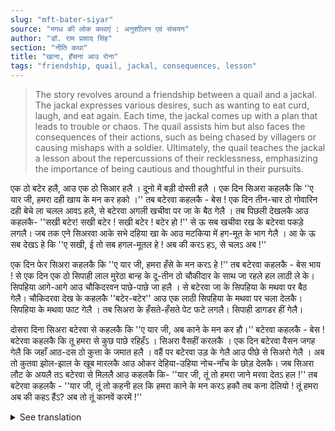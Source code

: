 ```yaml
---
slug: "mft-bater-siyar"
source: "मगध की लोक कथाएं : अनुशाीलन एवं संचयन"
author: "डॉ. राम प्रसाद सिंह"
section: "नीति कथा"
title: "खाना, हँसना आउ रोना"
tags: "friendship, quail, jackal, consequences, lesson"
---
```

<blockquote>
The story revolves around a friendship between a quail and a jackal. The jackal expresses various desires, such as wanting to eat curd, laugh, and eat again. Each time, the jackal comes up with a plan that leads to trouble or chaos. The quail assists him but also faces the consequences of their actions, such as being chased by villagers or causing mishaps with a soldier. Ultimately, the quail teaches the jackal a lesson about the repercussions of their recklessness, emphasizing the importance of being cautious and thoughtful in their pursuits.
</blockquote>

एक ठो बटेर हलै, आउ एक ठो सिआर हलै । दूनो में बड़ी दोस्ती हलै । एक दिन सिअरा कहलकै कि ''ए यार जी, हमरा दही खाय के मन कर हको ।'' तब बटेरवा कहलकै - बेस ! एक दिन तीन-चार ठो गोवारिन दही बेचे ला चलल आवऽ हलै, से बटेरवा अगली खचीवा पर जा के बैठ गेलै । तब पिछली देखलकै आउ कहलकै- ''सखी बटेर! सखी बटेर ! सखी बटेर ! बटेर हो !'' से ऊ सब खचीवा रख के बटेरवा पकड़े लगलै। जब तक एने सिअरवा आके सभे दहिया खा के आउ मटकिया में हग-मूत के भाग गेलै । आ के ऊ सब देखऽ हे कि ''ए सखी, ई तो सब हगल-मूतल हे ! अब की करऽ हऽ, से चलऽ अब !'' 

एक दिन फेर सिअरा कहलकै कि ''ए यार जी, हमरा हँसे के मन करऽ हे !'' तब बटेरवा कहलकै - बेस भाय ! से एक दिन एक ठो सिपाही लाल मुरेठा बान्ह के दू-तीन ठो चौकीदार के साथ जा रहले हल लाठी ले के। सिपहिया आगे-आगे आउ चौकिदरवन पाछे-पाछे जा हलै । से बटेरवा जा के सिपहिया के मथवा पर बैठ गेलै। चौकिदरवा देख के कहलकै ''बटेर-बटेर'' आउ एक लाठी सिपहिया के मथवा पर चला देलकै। सिपहिया के मथवा फाट गेलै । तब सिअरा के हँसते-हँसते पेट फटे लगलै। सिपाही डागडर हीं गेलै। 

दोसरा दिना सिअरा बटेरवा से कहलकै कि ''ए यार जी, अब काने के मन कर हौ।'’ बटेरवा कहलकै - बेस ! बटेरवा कहलकै कि तू हमरा से कुछ पाछे रहिहँऽ । सिअरा वैसहीं करलकै । एक दिन बटेरवा वैसन जगह गेलै कि जहाँ आठ-दस ठो कुत्ता के जमात हलै । वहैं पर बटेरवा उड़ के गेलै आउ पीछे से सिअरो गेलै । अब तो कुतवा झोल-झाल के खूब मारलकै आउ ओकर देहिया-उहिया नोच-नाँच के छोड़ देलकै। जब सिअरा लौट के अयलै तऽ बटेरवा से मिललै आउ कहलकै कि- ''यार जी, तूं तो हमरा जाने मरवा देतऽ हल !'' तब बटेरवा कहलकै - ''यार जी, तूं तो कहनी हल कि हमरा काने के मन करऽ हकौ तब कना देलियो ! तूं हमरा अब की कहऽ हैंऽ? अब तो तूं कानवें करमें !'' 

<details>
<summary>See translation</summary>

Once there was a quail, and there was also a jackal. Both were very good friends. One day, the jackal said, "Hey buddy, I feel like eating curd." The quail responded, "Sure! Let's go one day to buy some curd from the villagers." So, the quail went to sit on the next ridge. The jackal looked back and called out, "Friend quail! Friend quail! Friend quail! Quail ho!" Then all the villagers started trying to catch the quail. By the time the jackal arrived, everyone had eaten the curd and had run away after defecating in the pot. When they came back, they saw and said, "Oh friend, everything is in a mess now! What do we do?" So they decided to leave.

The next day, the jackal said to the quail, "Hey buddy, I feel like laughing!" The quail replied, "Sure, brother! One day a soldier was tying a red turban and walking with two or three guards, carrying sticks. The soldier was walking ahead and the guards were following behind. The quail flew and sat on the soldier's head. The guards saw and shouted "Quail-quail!" and hit the soldier on the head with a stick. The soldier's head got hurt. Then the jackal started to laugh so hard that his stomach hurt. The soldier ran away.

The next day the jackal said to the quail, "Hey buddy, now I feel like eating!" The quail replied, "Sure! You should stay a little behind me." The jackal did as told. One day, the quail went to a place where there was a pack of eight or ten dogs. The quail flew there, and the jackal followed behind. Now, the dogs attacked the jackal fiercely, biting and tearing it apart. When the jackal returned, he met the quail and said, "Buddy, you almost got me killed!" The quail retorted, "But you told me you wanted to eat, so how could I help you! Now it's your turn to be careful!"
</details>